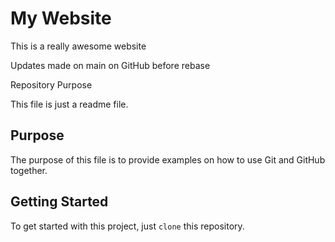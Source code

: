 # My Website

This is a really awesome website

Updates made on main on GitHub before rebase

  Repository Purpose

This file is just a readme file.

## Purpose

The purpose of this file is to provide examples
on how to use Git and GitHub together.

## Getting Started 

To get started with this project, just `clone` this repository.
